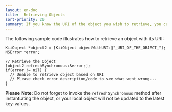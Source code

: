 ```yaml
---
layout: en-doc
title:  Retrieving Objects
sort-priority: 20
summary: If you know the URI of the object you wish to retrieve, you can directly retrieve the object from Kii Cloud. The URI is useful as a unique identifier of the object.
---
```

The following sample code illustrates how to retrieve an object with its URI:

```objc
KiiObject *object2 = [KiiObject objectWithURI:@"_URI_OF_THE_OBJECT_"];
NSError *error;

// Retrieve the Object
[object2 refreshSynchronous:&error;];
if(error != nil) {
  // Unable to retrieve object based on URI
  // Please check error description/code to see what went wrong...
}
```

**Please Note:** Do not forget to invoke the `refreshSynchronous` method after
instantiating the object, or your local object will not be updated to the
latest key-values.

